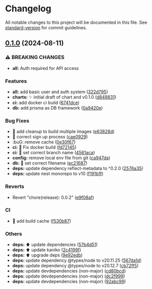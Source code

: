 # Changelog

All notable changes to this project will be documented in this file. See [standard-version](https://github.com/conventional-changelog/standard-version) for commit guidelines.

## [0.1.0](https://git.roth-kl.de:9022/yet-another-recipe-manager/backend/compare/v0.0.2...v0.1.0) (2024-08-11)

### ⚠ BREAKING CHANGES

- **all:** Auth required for API access

### Features

- **all:** add basic user and auth system ([322d795](https://git.roth-kl.de:9022/yet-another-recipe-manager/backend/commit/322d7958ba8165286fa814a36aa51fd08efafcd5))
- **charts:** :sparkles: initial draft of chart and v0.1.0 ([d849831](https://git.roth-kl.de:9022/yet-another-recipe-manager/backend/commit/d8498310875da132e005e7a9120e277445ca438c))
- **ci:** add docker ci build ([6741dce](https://git.roth-kl.de:9022/yet-another-recipe-manager/backend/commit/6741dce00f0df4652c80bb9df8d02af8d01f7171))
- **db:** add prisma as DB framework ([0a9420e](https://git.roth-kl.de:9022/yet-another-recipe-manager/backend/commit/0a9420ecfe06b1195a20a1d78857b407206997d5))

### Bug Fixes

- :bug: add cleanup to build multiple images ([e63828d](https://git.roth-kl.de:9022/yet-another-recipe-manager/backend/commit/e63828d82df60eddb3297c55be0a65217478dee3))
- :bug: correct sign up process ([cae0929](https://git.roth-kl.de:9022/yet-another-recipe-manager/backend/commit/cae0929adf0bc00105b2b7ff1b3de5ca00b6c8ae))
- :buG: remove cache ([0e30f67](https://git.roth-kl.de:9022/yet-another-recipe-manager/backend/commit/0e30f6725270f1a55f79379fcc7e3811471e6f5e))
- **ci:** :bug: Fix docker build ([fd72145](https://git.roth-kl.de:9022/yet-another-recipe-manager/backend/commit/fd72145ecd6ff1283031e34923eb9a33c5f689fe))
- **ci:** :bug: set correct branch name ([4561aca](https://git.roth-kl.de:9022/yet-another-recipe-manager/backend/commit/4561aca3d24ee11ca090a50ef72368fe88d0f98f))
- **config:** remove local env file from git ([ca947da](https://git.roth-kl.de:9022/yet-another-recipe-manager/backend/commit/ca947da9c51fefa2875a4d94c22a661deb5bfe71))
- **db:** :bug: set correct filename ([ec21687](https://git.roth-kl.de:9022/yet-another-recipe-manager/backend/commit/ec216871d5d047124e231dd8b832ae6e2cf02994))
- **deps:** update dependency reflect-metadata to ^0.2.0 ([2576a35](https://git.roth-kl.de:9022/yet-another-recipe-manager/backend/commit/2576a35dcab3dd307ea3cf1e8501fc0593b65b9a))
- **deps:** update nest monorepo to v10 ([f191b1f](https://git.roth-kl.de:9022/yet-another-recipe-manager/backend/commit/f191b1fa433743a1cb6f5f755676e2ab9bd49143))

### Reverts

- Revert "chore(release): 0.0.2" ([e9f08af](https://git.roth-kl.de:9022/yet-another-recipe-manager/backend/commit/e9f08afba44893f8311fa5822ed621581facddcb))

### CI

- :rocket: add build cache ([f530b87](https://git.roth-kl.de:9022/yet-another-recipe-manager/backend/commit/f530b87183f0c33d28ceef557dd307f67951b987))

### Others

- **deps:** :arrow_up: update dependencies ([57b4d51](https://git.roth-kl.de:9022/yet-another-recipe-manager/backend/commit/57b4d514b373064148b816dd5c109e93cab842db))
- **deps:** :arrow_up: update kaniko ([2c4199f](https://git.roth-kl.de:9022/yet-another-recipe-manager/backend/commit/2c4199feba00447d613ab0b96a61e67aa9c0721a))
- **deps:** :arrow_up: upgrade deps ([9e92edb](https://git.roth-kl.de:9022/yet-another-recipe-manager/backend/commit/9e92edba9d6f649c3249444a9f19a7dd6025d229))
- **deps:** update dependency @types/node to v20.11.25 ([567da1d](https://git.roth-kl.de:9022/yet-another-recipe-manager/backend/commit/567da1d0c7074c7315787e4f53d20bb7e5f24954))
- **deps:** update dependency @types/node to v20.12.7 ([cb72ff5](https://git.roth-kl.de:9022/yet-another-recipe-manager/backend/commit/cb72ff55c94735756359c162a6f98bebb09aeb67))
- **deps:** update devdependencies (non-major) ([cd80bcd](https://git.roth-kl.de:9022/yet-another-recipe-manager/backend/commit/cd80bcd3ed0375856eee15e6cd93c35d3326f292))
- **deps:** update devdependencies (non-major) ([dc2f999](https://git.roth-kl.de:9022/yet-another-recipe-manager/backend/commit/dc2f9992e334d3ad197ddfc7c47b7ae29bf7dc17))
- **deps:** update devdependencies (non-major) ([92abc99](https://git.roth-kl.de:9022/yet-another-recipe-manager/backend/commit/92abc999ab1c0fa285436f101eaba1660a241241))
